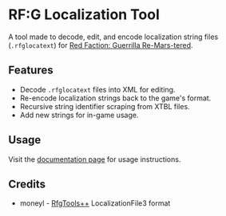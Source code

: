 # RF:G Localization Tool
A tool made to decode, edit, and encode localization string files (`.rfglocatext`) for [Red Faction: Guerrilla Re-Mars-tered](https://www.redfactionwiki.com/wiki/Red_Faction:_Guerrilla).

## Features
- Decode `.rfglocatext` files into XML for editing.
- Re-encode localization strings back to the game's format.
- Recursive string identifier scraping from XTBL files.
- Add new strings for in-game usage.

## Usage
Visit the [documentation page](https://rfg-modding.github.io/rfg-localization) for usage instructions.

## Credits
* moneyl - [RfgTools++](https://github.com/rfg-modding/RfgToolsPlusPlus) LocalizationFile3 format
